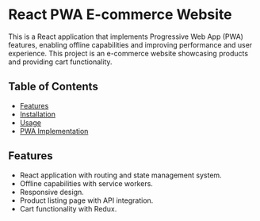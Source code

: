# React PWA E-commerce Website

This is a React application that implements Progressive Web App (PWA) features, enabling offline capabilities and improving performance and user experience. This project is an e-commerce website showcasing products and providing cart functionality.

## Table of Contents

- [Features](#features)
- [Installation](#installation)
- [Usage](#usage)
- [PWA Implementation](#pwa-implementation)

## Features

- React application with routing and state management system.
- Offline capabilities with service workers.
- Responsive design.
- Product listing page with API integration.
- Cart functionality with Redux.




